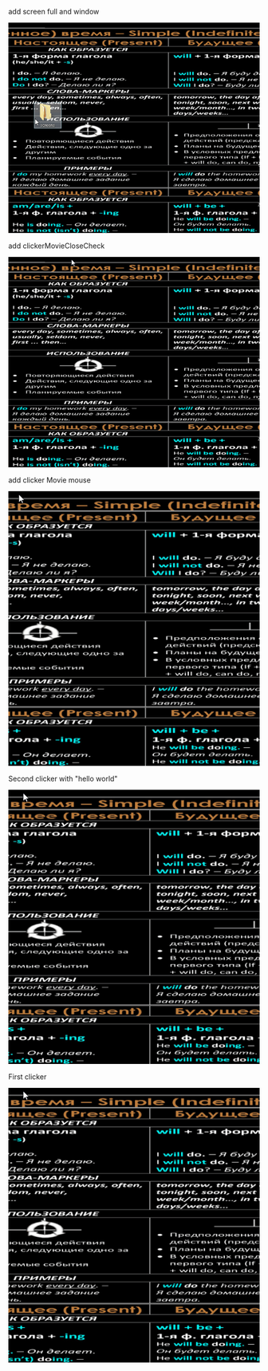 add screen full and window

![](writeScreen.gif)


add clickerMovieCloseCheck

![](clickerMovieCloseCheck.gif)

add clicker Movie mouse

![](clickerMovie.gif)

Second clicker with "hello world"

![](clicker2.gif)

First clicker

![](clicker.gif)
